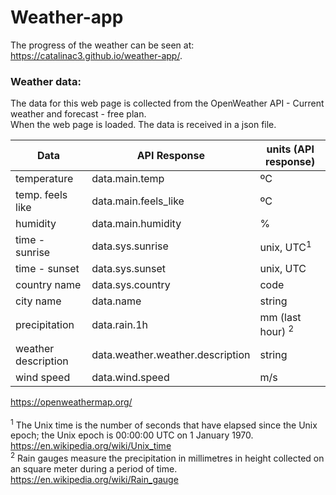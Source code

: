 # Weather-app

The progress of the weather can be seen at:  
https://catalinac3.github.io/weather-app/.

### Weather data:

The data for this web page is collected from the OpenWeather API - Current weather and forecast - free plan. <br>
When the web page is loaded. The data is received in a json file.

| Data                | API Response                     | units (API response)          |
| ------------------- | -------------------------------- | ----------------------------- |
| temperature         | data.main.temp                   | ºC                            |
| temp. feels like    | data.main.feels_like             | ºC                            |
| humidity            | data.main.humidity               | %                             |
| time - sunrise      | data.sys.sunrise                 | unix, UTC<sup>1</sup>             |
| time - sunset       | data.sys.sunset                  | unix, UTC                     |
| country name        | data.sys.country                 | code                          |
| city name           | data.name                        | string                        |
| precipitation       | data.rain.1h                     | mm (last hour) <sup>2</sup> |
| weather description | data.weather.weather.description | string                        |
| wind speed          | data.wind.speed                  | m/s                           |

https://openweathermap.org/ <br><br>
<sup>1</sup> The Unix time is the number of seconds that have elapsed since the Unix epoch; the Unix epoch is 00:00:00 UTC on 1 January 1970. https://en.wikipedia.org/wiki/Unix_time <br>
<sup>2</sup> Rain gauges measure the precipitation in millimetres in height collected on an square meter during a period of time. https://en.wikipedia.org/wiki/Rain_gauge <br>


